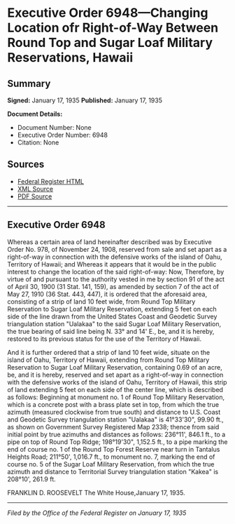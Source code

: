 # Executive Order 6948—Changing Location ofr Right-of-Way Between Round Top and Sugar Loaf Military Reservations, Hawaii

## Summary

**Signed:** January 17, 1935
**Published:** January 17, 1935

**Document Details:**
- Document Number: None
- Executive Order Number: 6948
- Citation: None

## Sources
- [Federal Register HTML](https://www.presidency.ucsb.edu/documents/executive-order-6948-changing-location-ofr-right-way-between-round-top-and-sugar-loaf)
- [XML Source](None)
- [PDF Source](None)

---

## Executive Order 6948

Whereas a certain area of land hereinafter described was by Executive Order No. 978, of November 24, 1908, reserved from sale and set apart as a right-of-way in connection with the defensive works of the island of Oahu, Territory of Hawaii; and
Whereas it appears that it would be in the public interest to change the location of the said right-of-way:
Now, Therefore, by virtue of and pursuant to the authority vested in me by section 91 of the act of April 30, 1900 (31 Stat. 141, 159), as amended by section 7 of the act of May 27, 1910 (36 Stat. 443, 447), it is ordered that the aforesaid area, consisting of a strip of land 10 feet wide, from Round Top Military Reservation to Sugar Loaf Military Reservation, extending 5 feet on each side of the line drawn from the United States Coast and Geodetic Survey triangulation station "Ualakaa" to the said Sugar Loaf Military Reservation, the true bearing of said line being N. 33° and 14' E., be, and it is hereby, restored to its previous status for the use of the Territory of Hawaii.

And it is further ordered that a strip of land 10 feet wide, situate on the island of Oahu, Territory of Hawaii, extending from Round Top Military Reservation to Sugar Loaf Military Reservation, containing 0.69 of an acre, be, and it is hereby, reserved and set apart as a right-of-way in connection with the defensive works of the island of Oahu, Territory of Hawaii, this strip of land extending 5 feet on each side of the center line, which is described as follows:
Beginning at monument no. 1 of Round Top Military Reservation, which is a concrete post with a brass plate set in top, from which the true azimuth (measured clockwise from true south) and distance to U.S. Coast and Geodetic Survey triangulation station "Ualakaa" is 41°33'30", 99.90 ft., as shown on Government Survey Registered Map 2338; thence from said initial point by true azimuths and distances as follows:
236°11', 846.1 ft., to a pipe on top of Round Top Ridge;
198°19'30", 1,152.5 ft., to a pipe marking the end of course no. 1 of the Round Top Forest Reserve near turn in Tantalus Heights Road;
211°50', 1,016.7 ft., to monument no. 7, marking the end of course no. 5 of the Sugar Loaf Military Reservation, from which the true azimuth and distance to Territorial Survey triangulation station "Kakea" is 208°10', 261.9 ft.

FRANKLIN D. ROOSEVELT
The White House,January 17, 1935.

---

*Filed by the Office of the Federal Register on January 17, 1935*
